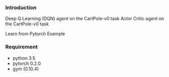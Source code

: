 ### Introduction
Deep Q Learning (DQN) agent on the CartPole-v0 task
Actor Critic agent on the CartPole-v0 task

Learn from Pytorch Example

### Requirement
* python 3.5
* pytorch 0.2.0
* gym (0.10.4)

